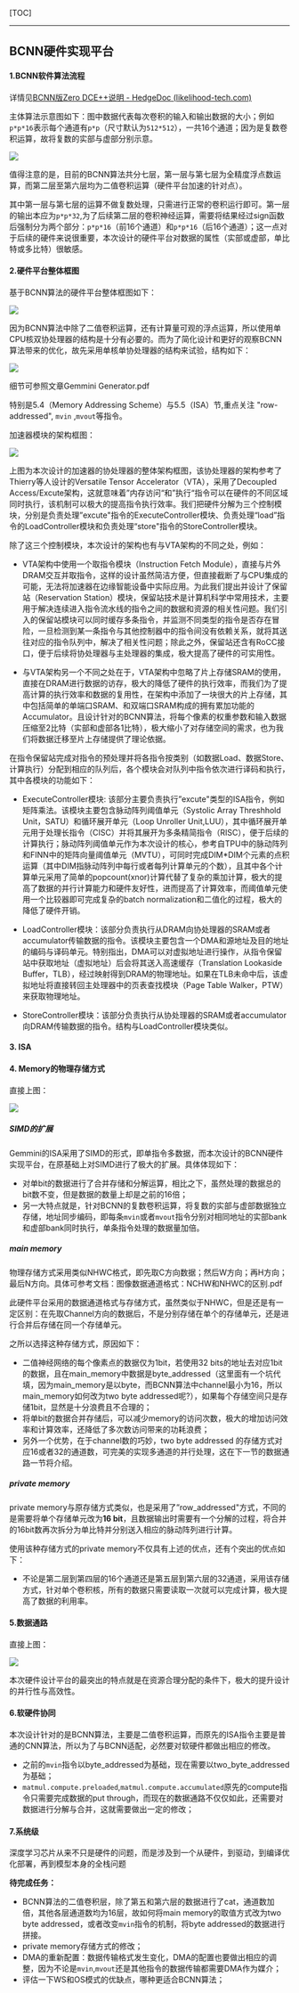 [TOC]

------



## BCNN硬件实现平台

#### 1.BCNN软件算法流程

详情见[BCNN版Zero DCE++说明 - HedgeDoc (likelihood-tech.com)](https://md.likelihood-tech.com/qpMmy34WR3epc_Z95fBg0Q#图像处理BCNN部分)

主体算法示意图如下：图中数据代表每次卷积的输入和输出数据的大小；例如`p*p*16`表示每个通道有`p*p`（尺寸默认为`512*512`），一共16个通道；因为是复数卷积运算，故将复数的实部与虚部分别示意。

<img src="D:\prj\routine\inferencor\gemmini_docs\BCNN硬件实现平台.assets\BCNN算法流程.png" style="zoom:;" />



值得注意的是，目前的BCNN算法共分七层，第一层与第七层为全精度浮点数运算，而第二层至第六层均为二值卷积运算（硬件平台加速的针对点）。

其中第一层与第七层的运算不做复数处理，只需进行正常的卷积运行即可。第一层的输出本应为`p*p*32`,为了后续第二层的卷积神经运算，需要将结果经过sign函数后强制分为两个部分：`p*p*16`（前16个通道）和`p*p*16`（后16个通道）；这一点对于后续的硬件来说很重要，本次设计的硬件平台对数据的属性（实部或虚部，单比特或多比特）很敏感。

#### 2.硬件平台整体框图

基于BCNN算法的硬件平台整体框图如下：

![](D:\prj\routine\inferencor\gemmini_docs\BCNN硬件实现平台.assets\dualgemmini.png)



因为BCNN算法中除了二值卷积运算，还有计算量可观的浮点运算，所以使用单CPU核双协处理器的结构是十分有必要的。而为了简化设计和更好的观察BCNN算法带来的优化，故先采用单核单协处理器的结构来试验，结构如下：

![](D:\prj\routine\inferencor\gemmini_docs\BCNN硬件实现平台.assets\singlegemmni.png)

细节可参照文章Gemmini Generator.pdf  

特别是5.4（Memory Addressing Scheme）与5.5（ISA）节,重点关注 "row-addressed", `mvin` ,`mvout`等指令。



加速器模块的架构框图：

![](BCNN硬件实现平台.assets/BCNN协处理器架构.png)

上图为本次设计的加速器的协处理器的整体架构框图，该协处理器的架构参考了Thierry等人设计的Versatile Tensor Accelerator（VTA），采用了Decoupled Access/Excute架构，这就意味着”内存访问“和”执行“指令可以在硬件的不同区域同时执行，该机制可以极大的提高指令执行效率。我们把硬件分解为三个控制模块，分别是负责处理”excute"指令的ExecuteController模块、负责处理“load”指令的LoadController模块和负责处理“store"指令的StoreController模块。

除了这三个控制模块，本次设计的架构也有与VTA架构的不同之处，例如：

- VTA架构中使用一个取指令模块（Instruction Fetch Module），直接与片外DRAM交互并取指令，这样的设计虽然简洁方便，但直接截断了与CPU集成的可能，无法将加速器在边缘智能设备中实际应用。为此我们提出并设计了保留站（Reservation Station）模块，保留站技术是计算机科学中常用技术，主要用于解决连续进入指令流水线的指令之间的数据和资源的相关性问题。我们引入的保留站模块可以同时缓存多条指令，并监测不同类型的指令是否存在冒险，一旦检测到某一条指令与其他控制器中的指令间没有依赖关系，就将其送往对应的指令队列中，解决了相关性问题；除此之外，保留站还含有RoCC接口，便于后续将协处理器与主处理器的集成，极大提高了硬件的可实用性。

- 与VTA架构另一个不同之处在于，VTA架构中忽略了片上存储SRAM的使用，直接在DRAM进行数据的访存，极大的降低了硬件的执行效率，而我们为了提高计算的执行效率和数据的复用性，在架构中添加了一块很大的片上存储，其中包括简单的单端口SRAM、和双端口SRAM构成的拥有累加功能的Accumulator。且设计针对的BCNN算法，将每个像素的权重参数和输入数据压缩至2比特（实部和虚部各1比特），极大缩小了对存储空间的需求，也为我们将数据迁移至片上存储提供了理论依据。

在指令保留站完成对指令的预处理并将各指令按类别（如数据Load、数据Store、计算执行）分配到相应的队列后，各个模块会对队列中指令依次进行译码和执行，其中各模块的功能如下：

- ExecuteController模块: 该部分主要负责执行”excute"类型的ISA指令，例如矩阵乘法。该模块主要包含脉动阵列阈值单元（Systolic Array Threshhold Unit，SATU）和循环展开单元（Loop Unroller Unit,LUU），其中循环展开单元用于处理长指令（CISC）并将其展开为多条精简指令（RISC），便于后续的计算执行；脉动阵列阈值单元作为本次设计的核心，参考自TPU中的脉动阵列和FINN中的矩阵向量阈值单元（MVTU），可同时完成DIM*DIM个元素的点积运算（其中DIM指脉动阵列中每行或者每列计算单元的个数），且其中各个计算单元采用了简单的popcount(xnor)计算代替了复杂的乘加计算，极大的提高了数据的并行计算能力和硬件友好性，进而提高了计算效率，而阈值单元使用一个比较器即可完成复杂的batch normalization和二值化的过程，极大的降低了硬件开销。
- LoadController模块：该部分负责执行从DRAM向协处理器的SRAM或者accumulator传输数据的指令。该模块主要包含一个DMA和源地址及目的地址的编码与译码单元。特别指出，DMA可以对虚拟地址进行操作，从指令保留站中获取地址（虚拟地址）后会将其送入高速缓存（Translation Lookaside Buffer，TLB），经过映射得到DRAM的物理地址。如果在TLB未命中后，该虚拟地址将直接转回主处理器中的页表查找模块（Page Table Walker，PTW）来获取物理地址。

- StoreController模块：该部分负责执行从协处理器的SRAM或者accumulator向DRAM传输数据的指令。结构与LoadController模块类似。



#### 3. ISA





#### 4. Memory的物理存储方式

直接上图：

![](BCNN硬件实现平台.assets/memory.png)



##### SIMD的扩展

Gemmini的ISA采用了SIMD的形式，即单指令多数据，而本次设计的BCNN硬件实现平台，在原基础上对SIMD进行了极大的扩展。具体体现如下：

- 对单bit的数据进行了合并存储和分解运算，相比之下，虽然处理的数据总的bit数不变，但是数据的数量上却是之前的16倍；
- 另一大特点就是，针对BCNN的复数卷积运算，将复数的实部与虚部数据独立存储，地址同步编码，即每条`mvin`或者`mvout`指令分别对相同地址的实部bank和虚部bank同时执行，单条指令处理的数据量加倍。



##### main memory

物理存储方式采用类似NHWC格式，即先取C方向数据；然后W方向；再H方向；最后N方向。具体可参考文档：图像数据通道格式：NCHW和NHWC的区别.pdf

此硬件平台采用的数据通道格式与存储方式，虽然类似于NHWC，但是还是有一定区别：在先取Channel方向的数据后，不是分别存储在单个的存储单元，还是进行合并后存储在同一个存储单元。

之所以选择这种存储方式，原因如下：

- 二值神经网络的每个像素点的数据仅为1bit，若使用32 bits的地址去对应1bit的数据，且在main_memory中数据是byte_addressed（这里面有一个坑代填，因为main_memory是以byte，而BCNN算法中channel最小为16，所以main_memory如何改为two byte addressed呢?），如果每个存储空间只是存储1bit，显然是十分浪费且不合理的；
- 将单bit的数据合并存储后，可以减少memory的访问次数，极大的增加访问效率和计算效率，还降低了多次数访问带来的功耗浪费；
- 另外一个优势，在于channel数的巧妙，two byte addressed 的存储方式对应16或者32的通道数，可完美的实现多通道的并行处理，这在下一节的数据通路一节将介绍。



##### private memory

private memory与原存储方式类似，也是采用了”row_addressed"方式，不同的是需要将单个存储单元改为**16 bit**，且数据输出时需要有一个分解的过程，将合并的16bit数再次拆分为单比特并分别送入相应的脉动阵列进行计算。

使用该种存储方式的private memory不仅具有上述的优点，还有个突出的优点如下：

- 不论是第二层到第四层的16个通道还是第五层到第六层的32通道，采用该存储方式，针对单个卷积核，所有的数据只需要读取一次就可以完成计算，极大提高了数据的利用率。



#### 5.数据通路

直接上图：

![](BCNN硬件实现平台.assets\data_flow.png)

本次硬件设计平台的最突出的特点就是在资源合理分配的条件下，极大的提升设计的并行性与高效性。



#### 6.软硬件协同

本次设计针对的是BCNN算法，主要是二值卷积运算，而原先的ISA指令主要是普通的CNN算法，所以为了与BCNN适配，必然要对软硬件都做出相应的修改。

- 之前的`mvin`指令以byte_addressed为基础，现在需要以two_byte_addressed为基础；
- `matmul.compute.preloaded`,`matmul.compute.accumulated`原先的compute指令只需要完成数据的put through，而现在的数据通路不仅仅如此，还需要对数据进行分解与合并，这就需要做出一定的修改；



#### 7.系统级

深度学习芯片从来不只是硬件的问题，而是涉及到一个从硬件，到驱动，到编译优化部署，再到模型本身的全栈问题



**待完成任务：**

- BCNN算法的二值卷积层，除了第五和第六层的数据进行了cat，通道数加倍，其他各层通道数均为16层，故如何将main memory的取值方式改为two byte addressed，或者改变`mvin`指令的机制，将byte addressed的数据进行拼接。
- private memory存储方式的修改；
- DMA的重新配置：数据传输格式发生变化，DMA的配置也要做出相应的调整，因为不论是`mvin`,`mvout`还是其他指令的数据传输都需要DMA作为媒介；
- 评估一下WS和OS模式的优缺点，哪种更适合BCNN算法；

